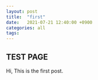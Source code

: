 ```yaml
---
layout: post
title:  "first"
date:   2021-07-21 12:40:00 +0900
categories: all
tags: 
---
```


## TEST PAGE
Hi, This is the first post.
